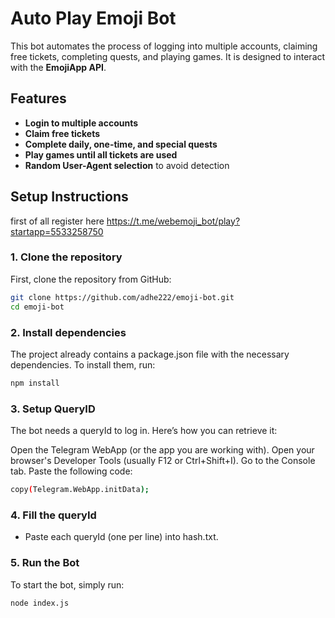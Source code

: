 # Auto Play Emoji Bot

This bot automates the process of logging into multiple accounts, claiming free tickets, completing quests, and playing games. It is designed to interact with the **EmojiApp API**.

## Features
- **Login to multiple accounts**
- **Claim free tickets**
- **Complete daily, one-time, and special quests**
- **Play games until all tickets are used**
- **Random User-Agent selection** to avoid detection

## Setup Instructions

first of all register here https://t.me/webemoji_bot/play?startapp=5533258750

### 1. Clone the repository

First, clone the repository from GitHub:

```bash
git clone https://github.com/adhe222/emoji-bot.git
cd emoji-bot
```

### 2. Install dependencies
The project already contains a package.json file with the necessary dependencies. To install them, run:
```bash
npm install
```

### 3. Setup QueryID
The bot needs a queryId to log in. Here’s how you can retrieve it:

Open the Telegram WebApp (or the app you are working with).
Open your browser's Developer Tools (usually F12 or Ctrl+Shift+I).
Go to the Console tab.
Paste the following code:
```bash
copy(Telegram.WebApp.initData);
```

### 4. Fill the queryId
- Paste each queryId (one per line) into hash.txt.

### 5. Run the Bot
To start the bot, simply run:
```bash
node index.js
```
